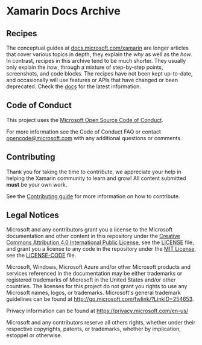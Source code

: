 # Xamarin Docs Archive
 
## Recipes

The conceptual guides at [docs.microsoft.com/xamarin](https://docs.microsoft.com/xamarin) are longer articles that cover various topics in depth, they explain the _why_ as well as the _how_. In contrast, recipes in this archive tend to be much shorter. They usually only explain the _how_, through a mixture of step-by-step points, screenshots, and code blocks. The recipes have not been kept up-to-date, and occasionally will use features or APIs that have changed or been deprecated. Check the [docs](https://docs.microsoft.com/xamarin) for the latest information.

## Code of Conduct

This project uses the [Microsoft Open Source Code of Conduct](https://github.com/xamarin/recipes/blob/master/code-of-conduct.md).

For more information see the Code of Conduct FAQ or contact opencode@microsoft.com with any additional questions or comments.

## Contributing

Thank you for taking the time to contribute, we appreciate your help in helping the Xamarin community to learn and grow! All content submitted **must** be your own work.

See the [Contributing guide](CONTRIBUTING.md) for more information on how to contribute.

## Legal Notices

Microsoft and any contributors grant you a license to the Microsoft documentation and other content
in this repository under the [Creative Commons Attribution 4.0 International Public License](https://creativecommons.org/licenses/by/4.0/legalcode),
see the [LICENSE](LICENSE) file, and grant you a license to any code in the repository under the [MIT License](https://opensource.org/licenses/MIT), see the
[LICENSE-CODE](LICENSE-CODE) file.

Microsoft, Windows, Microsoft Azure and/or other Microsoft products and services referenced in the documentation
may be either trademarks or registered trademarks of Microsoft in the United States and/or other countries.
The licenses for this project do not grant you rights to use any Microsoft names, logos, or trademarks.
Microsoft's general trademark guidelines can be found at http://go.microsoft.com/fwlink/?LinkID=254653.

Privacy information can be found at https://privacy.microsoft.com/en-us/

Microsoft and any contributors reserve all others rights, whether under their respective copyrights, patents,
or trademarks, whether by implication, estoppel or otherwise.

